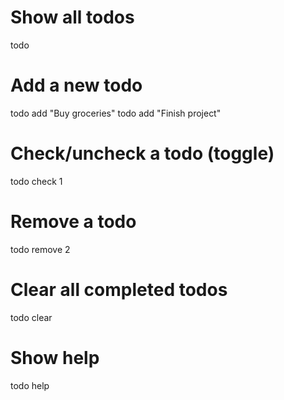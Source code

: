 # Show all todos
todo

# Add a new todo
todo add "Buy groceries"
todo add "Finish project"

# Check/uncheck a todo (toggle)
todo check 1

# Remove a todo
todo remove 2

# Clear all completed todos
todo clear

# Show help
todo help
